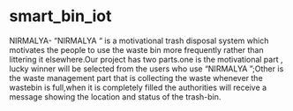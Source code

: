 # smart_bin_iot
NIRMALYA- “NIRMALYA “ is a motivational trash disposal system which motivates the people to use the waste bin more frequently rather than littering it elsewhere.Our project has two parts.one is the motivational part , lucky winner will be selected from the users who use “NIRMALYA ”;Other is the waste management part that is collecting the waste whenever the wastebin is full,when it is completely filled the authorities will receive a message showing the location and status of the trash-bin.
